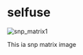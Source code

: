 # selfuse
![snp_matrix1](https://github.com/Muddemma/selfuse/assets/142823781/7928416f-16e8-46ae-aa1a-19654c4d9220)

This ia snp matrix image
